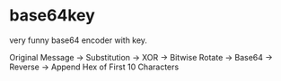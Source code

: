 # base64key
very funny base64 encoder with key.

Original Message
 → Substitution
 → XOR
 → Bitwise Rotate
 → Base64
 → Reverse
 → Append Hex of First 10 Characters
